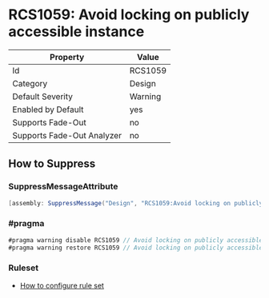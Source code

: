 # RCS1059: Avoid locking on publicly accessible instance

Property | Value
--- | --- 
Id | RCS1059
Category | Design
Default Severity | Warning
Enabled by Default | yes
Supports Fade-Out | no
Supports Fade-Out Analyzer | no

## How to Suppress

### SuppressMessageAttribute

```csharp
[assembly: SuppressMessage("Design", "RCS1059:Avoid locking on publicly accessible instance.", Justification = "<Pending>")]
```

### \#pragma

```csharp
#pragma warning disable RCS1059 // Avoid locking on publicly accessible instance.
#pragma warning restore RCS1059 // Avoid locking on publicly accessible instance.
```

### Ruleset

* [How to configure rule set](../HowToConfigureAnalyzers.md)
